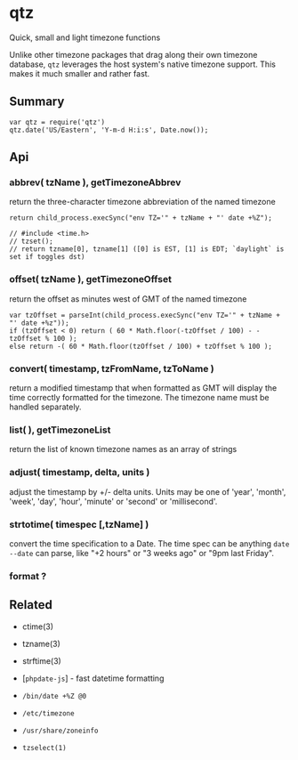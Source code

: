 qtz
===

Quick, small and light timezone functions

Unlike other timezone packages that drag along their own timezone
database, `qtz` leverages the host system's native timezone support.
This makes it much smaller and rather fast.

Summary
-------

    var qtz = require('qtz')
    qtz.date('US/Eastern', 'Y-m-d H:i:s', Date.now());


Api
---

### abbrev( tzName ), getTimezoneAbbrev

return the three-character timezone abbreviation of the named timezone

    return child_process.execSync("env TZ='" + tzName + "' date +%Z");

    // #include <time.h>
    // tzset();
    // return tzname[0], tzname[1] ([0] is EST, [1] is EDT; `daylight` is set if toggles dst)

### offset( tzName ), getTimezoneOffset

return the offset as minutes west of GMT of the named timezone

    var tzOffset = parseInt(child_process.execSync("env TZ='" + tzName + "' date +%z"));
    if (tzOffset < 0) return ( 60 * Math.floor(-tzOffset / 100) - -tzOffset % 100 );
    else return -( 60 * Math.floor(tzOffset / 100) + tzOffset % 100 );

### convert( timestamp, tzFromName, tzToName )

return a modified timestamp that when formatted as GMT will display the
time correctly formatted for the timezone.  The timezone name must be
handled separately.

### list( ), getTimezoneList

return the list of known timezone names as an array of strings

### adjust( timestamp, delta, units )

adjust the timestamp by +/- delta units.  Units may be one of 'year', 'month',
'week', 'day', 'hour', 'minute' or 'second' or 'millisecond'.

### strtotime( timespec [,tzName] )

convert the time specification to a Date.  The time spec can be anything `date
--date` can parse, like "+2 hours" or "3 weeks ago" or "9pm last Friday".

### format ?


Related
-------

- ctime(3)
- tzname(3)
- strftime(3)

- [`phpdate-js`] - fast datetime formatting

- `/bin/date +%Z @0`
- `/etc/timezone`
- `/usr/share/zoneinfo`
- `tzselect(1)`
